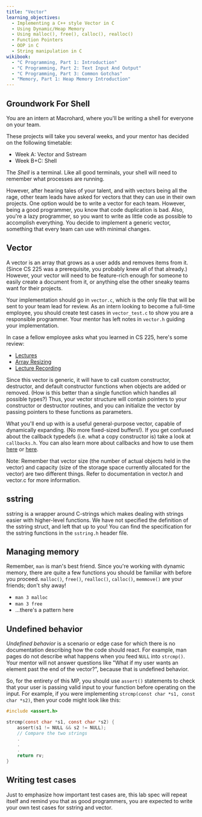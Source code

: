 ```yaml
---
title: "Vector"
learning_objectives:
  - Implementing a C++ style Vector in C
  - Using Dynamic/Heap Memory
  - Using malloc(), free(), calloc(), realloc()
  - Function Pointers
  - OOP in C
  - String manipulation in C 
wikibook:
  - "C Programming, Part 1: Introduction"
  - "C Programming, Part 2: Text Input And Output"
  - "C Programming, Part 3: Common Gotchas"
  - "Memory, Part 1: Heap Memory Introduction"
---
```


## Groundwork For Shell

You are an intern at Macrohard, where you'll be writing a shell for everyone on your team.

These projects will take you several weeks, and your mentor has decided on the following timetable:

*   Week A: Vector and Sstream 
*   Week B+C: Shell

The _Shell_ is a terminal. Like all good terminals, your shell will need to remember what processes are running. 

However, after hearing tales of your talent, and with vectors being all the rage, other team leads have asked for vectors that they can use in their own projects. One option would be to write a vector for each team. However, being a good programmer, you know that code duplication is bad. Also, you're a lazy programmer, so you want to write as little code as possible to accomplish everything. You decide to implement a generic vector, something that every team can use with minimal changes.

## Vector

A vector is an array that grows as a user adds and removes items from it. (Since CS 225 was a prerequisite, you probably knew all of that already.) However, your vector will need to be feature-rich enough for someone to easily create a document from it, or anything else the other sneaky teams want for their projects.

Your implementation should go in `vector.c`, which is the only file that will be sent to your team lead for review. As an intern looking to become a full-time employee, you should create test cases in `vector_test.c` to show you are a responsible programmer. Your mentor has left notes in `vector.h` guiding your implementation.

In case a fellow employee asks what you learned in CS 225, here's some review:

* [Lectures](https://web.archive.org/web/20151225075250/https://chara.cs.illinois.edu/cs225/lectures/)
* [Array Resizing](https://web.archive.org/web/20160119032015/https://chara.cs.illinois.edu/cs225/lectures/slides/lec0928-resizing.pdf)
* [Lecture Recording](https://recordings.engineering.illinois.edu:8443/ess/echo/presentation/a73d58c6-98a0-4a8c-bf68-f0fb224f5c26)

Since this vector is generic, it will have to call custom constructor, destructor, and default constructor functions when objects are added or removed. (How is this better than a single function which handles all possible types?) Thus, your vector structure will contain pointers to your constructor or destructor routines, and you can initialize the vector by passing pointers to these functions as parameters.

What you'll end up with is a useful general-purpose vector, capable of dynamically expanding. (No more fixed-sized buffers!). If you get confused about the callback typedefs (i.e. what a copy constructor is) take a look at `callbacks.h`. You can also learn more about callbacks and how to use them [here](https://www.geeksforgeeks.org/callbacks-in-c/) or [here](https://www.tutorialspoint.com/callbacks-in-c).

Note: Remember that vector size (the number of actual objects held in the vector) and capacity (size of the storage space currently allocated for the vector) are two different things. Refer to documentation in vector.h and vector.c for more information.

## sstring

sstring is a wrapper around C-strings which makes dealing with strings easier
with higher-level functions. We have not specified the definition of the sstring
struct, and left that up to you! You can find the specification for the sstring 
functions in the `sstring.h` header file.

## Managing memory

Remember, `man` is man's best friend. Since you're working with dynamic memory, there are quite a few functions you should be familiar with before you proceed. `malloc()`, `free()`, `realloc()`,  `calloc()`, `memmove()` are your friends; don't shy away!

* `man 3 malloc`
* `man 3 free`
* ...there's a pattern here

## Undefined behavior

_Undefined behavior_ is a scenario or edge case for which there is no documentation describing how the code should react. For example, man pages do not describe what happens when you feed `NULL` into `strcmp()`. Your mentor will not answer questions like "What if my user wants an element past the end of the vector?", because that is undefined behavior.

So, for the entirety of this MP, you should use `assert()` statements to check that your user is passing valid input to your function before operating on the input. For example, if you were implementing `strcmp(const char *s1, const char *s2)`, then your code might look like this:

```C
#include <assert.h>

strcmp(const char *s1, const char *s2) {
    assert(s1 != NULL && s2 != NULL);
    // Compare the two strings
    .
    .
    .
    return rv;
}
```

## Writing test cases

Just to emphasize how important test cases are, this lab spec will repeat itself and remind you that as good programmers, you are expected to write your own test cases for sstring and vector.
